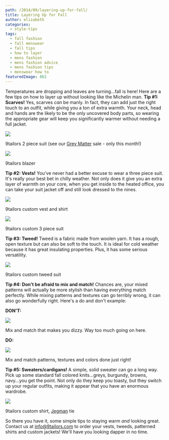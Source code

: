 ```yaml
---
path: /2014/09/layering-up-for-fall/
title: Layering Up for Fall
author: elizabeth
categories: 
  - style-tips
tags: 
  - fall fashion
  - fall menswear
  - fall tips
  - how to layer
  - mens fashion
  - mens fashion advice
  - mens fashion tips
  - menswear how to
featuredImage: 862
---
```

Temperatures are dropping and leaves are turning...fall is here! Here are a few tips on how to layer up without looking like the Michelin man. **Tip #1: Scarves!** Yes, scarves _can_ be manly. In fact, they can add just the right touch to an outfit, while giving you a ton of extra warmth. Your neck, head and hands are the likely to be the only uncovered body parts, so wearing the appropriate gear will keep you significantly warmer without needing a full jacket.

[![](http://3.bp.blogspot.com/-mTHrZdVLZQY/VBxwiaVLnTI/AAAAAAAAAq8/jZFZ44SAi3Q/s1600/20120328-9tailors-0195.jpg)](http://3.bp.blogspot.com/-mTHrZdVLZQY/VBxwiaVLnTI/AAAAAAAAAq8/jZFZ44SAi3Q/s1600/20120328-9tailors-0195.jpg)

9tailors 2 piece suit (see our [Grey Matter](http://9tailors.blogspot.com/2014/09/grey-matter-20-discount-on-grey-custom.html) sale - only this month!)

[![](http://4.bp.blogspot.com/-47aSSdCJ-Ig/VBxwu-U_r8I/AAAAAAAAArE/c3B68w4izpk/s1600/Jeff%2BCumberland_08.jpg)](http://4.bp.blogspot.com/-47aSSdCJ-Ig/VBxwu-U_r8I/AAAAAAAAArE/c3B68w4izpk/s1600/Jeff%2BCumberland_08.jpg)

9tailors blazer

**Tip #2: Vests!** You've never had a better excuse to wear a three piece suit. It's really your best bet in chilly weather. Not only does it give you an extra layer of warmth on your core, when you get inside to the heated office, you can take your suit jacket off and still look dressed to the nines.

[![](http://1.bp.blogspot.com/-7XwOqAlNteY/VBxx4vnmjaI/AAAAAAAAArU/-LAqHVir5qE/s1600/9TailorsFallShoot-302.jpg)](http://1.bp.blogspot.com/-7XwOqAlNteY/VBxx4vnmjaI/AAAAAAAAArU/-LAqHVir5qE/s1600/9TailorsFallShoot-302.jpg)

9tailors custom vest and shirt

[![](http://2.bp.blogspot.com/-yIToq-c4O-E/VBxxyUXwX2I/AAAAAAAAArM/hAj2KNIwxl4/s1600/BadRabbits-132_1.jpg)](http://2.bp.blogspot.com/-yIToq-c4O-E/VBxxyUXwX2I/AAAAAAAAArM/hAj2KNIwxl4/s1600/BadRabbits-132_1.jpg)

9tailors custom 3 piece suit

**Tip #3: Tweed!** Tweed is a fabric made from woolen yarn. It has a rough, open texture but can also be soft to the touch. It is ideal for cold weather because it has great insulating properties. Plus, it has some serious versatility.

[![](http://1.bp.blogspot.com/-aapnLNH6LCU/VBxy3zpbLdI/AAAAAAAAArc/3ZtgS8zbhNc/s1600/9TailorsFallShoot-317.jpg)](http://1.bp.blogspot.com/-aapnLNH6LCU/VBxy3zpbLdI/AAAAAAAAArc/3ZtgS8zbhNc/s1600/9TailorsFallShoot-317.jpg)

9tailors custom tweed suit

**Tip #4: Don't be afraid to mix and match!** Chances are, your mixed patterns will actually be more stylish than having everything match perfectly. While mixing patterns and textures can go terribly wrong, it can also go wonderfully right. Here's a do and don't example:

**DON'T:**

[![](http://1.bp.blogspot.com/-kZvQyN0Z_XA/VBx1I5nncYI/AAAAAAAAAr4/70gPXaNGl4s/s1600/yikes.jpg)](http://1.bp.blogspot.com/-kZvQyN0Z_XA/VBx1I5nncYI/AAAAAAAAAr4/70gPXaNGl4s/s1600/yikes.jpg)

Mix and match that makes you dizzy. Way too much going on here.

**DO:**

[![](http://1.bp.blogspot.com/-s2DO6w2QzGo/VBx0bqii_bI/AAAAAAAAArw/X66M0RbnnaE/s1600/mixandmatch.jpg)](http://1.bp.blogspot.com/-s2DO6w2QzGo/VBx0bqii_bI/AAAAAAAAArw/X66M0RbnnaE/s1600/mixandmatch.jpg)

Mix and match patterns, textures and colors done just right!

**Tip #5: Sweaters/cardigans!** A simple, solid sweater can go a long way. Pick up some standard fall colored knits...greys, burgundy, browns, navy...you get the point. Not only do they keep you toasty, but they switch up your regular outfits, making it appear that you have an enormous wardrobe.

[![](http://3.bp.blogspot.com/-_g_110JftUY/VBxzZr62DOI/AAAAAAAAArk/ZNdsK2oriQM/s1600/IMG_8524.jpg)](http://3.bp.blogspot.com/-_g_110JftUY/VBxzZr62DOI/AAAAAAAAArk/ZNdsK2oriQM/s1600/IMG_8524.jpg)

9tailors custom shirt, [Jegman](http://www.jegman.com/) tie

So there you have it, some simple tips to staying warm _and_ looking great. Contact us at [info@9tailors.com](mailto:info@9tailors.com) to order your vests, tweeds, patterned shirts and custom jackets! We'll have you looking dapper in no time.
